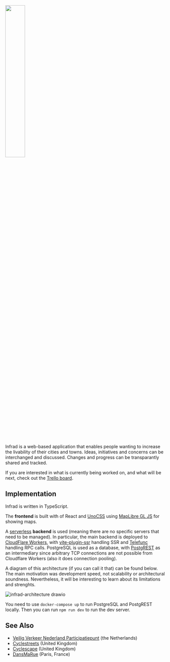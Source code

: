 <img src="https://user-images.githubusercontent.com/649392/198850498-a059cc50-ad57-4ff6-887b-d80d088fb565.png" width=35% height=35%>

Infrad is a web-based application that enables people wanting to increase the livability of their cities and towns. Ideas, initiatives and concerns can be interchanged and discussed. Changes and progress can be transparantly shared and tracked.

If you are interested in what is currently being worked on, and what will be next, check out the [Trello board](https://trello.com/b/eNd1jl6u/infrad).

## Implementation

Infrad is written in TypeScript.

The **frontend** is built with of React and [UnoCSS](https://github.com/unocss/unocss) using [MapLibre GL JS](https://maplibre.org/) for showing maps.

A [serverless](https://en.wikipedia.org/wiki/Serverless_computing) **backend** is used (meaning there are no specific servers that need to be managed). In particular, the main backend is deployed to [CloudFlare Workers](https://workers.cloudflare.com/), with [vite-plugin-ssr](https://vite-plugin-ssr.com/) handling SSR and [Telefunc](https://telefunc.com/) handling RPC calls. PostgreSQL is used as a database, with [PostgREST](https://postgrest.org/en/stable/) as an intermediary since arbitrary TCP connections are not possible from Cloudflare Workers (also it does connection pooling).

A diagram of this architecture (if you can call it that) can be found below. The main motivation was development speed, not scalability or architectural soundness. Nevertheless, it will be interesting to learn about its limitations and strenghts. 

![infrad-architecture drawio](https://user-images.githubusercontent.com/649392/198850553-8856f9e2-5ca0-4b55-b468-1c8ff1d7654d.png)

You need to use `docker-compose up` to run PostgreSQL and PostgREST locally. Then you can run `npm run dev` to run the dev server.

## See Also

- [Veilig Verkeer Nederland Participatiepunt](https://participatiepunt.vvn.nl/) (the Netherlands)
- [Cyclestreets](https://www.cyclestreets.net/photomap/) (United Kingdom)
- [Cyclescape](https://www.cyclescape.org/) (United Kingdom)
- [DansMaRue](https://play.google.com/store/apps/details?id=fr.paris.android.signalement&hl=en&gl=US) (Paris, France)
